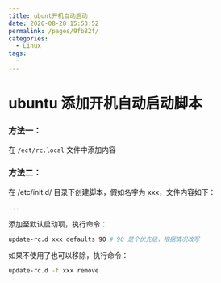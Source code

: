 ```yaml
---
title: ubunt开机自动启动
date: 2020-08-28 15:53:52
permalink: /pages/9fb82f/
categories: 
  - Linux
tags: 
  - 
---
```

# ubuntu 添加开机自动启动脚本

### 方法一：
在 `/ect/rc.local` 文件中添加内容

### 方法二：
在 /etc/init.d/ 目录下创建脚本，假如名字为 xxx，文件内容如下：
```bash
...
```
添加至默认启动项，执行命令：
```bash
update-rc.d xxx defaults 90 # 90 是个优先级，根据情况改写
```
如果不使用了也可以移除，执行命令：
```bash
update-rc.d -f xxx remove
```